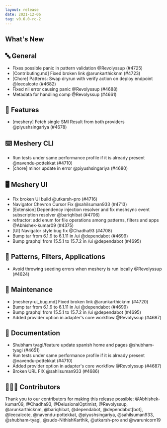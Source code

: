 ```yaml
---
layout: release
date: 2021-12-06
tag: v0.6.0-rc-2
---
```


## What's New
## 🔤 General
- Fixes possible panic in pattern validation @Revolyssup (#4725)
- [Contributing.md] Fixed broken link @arunkarthicknm (#4723)
- [Chore] Patterns: Swap dryrun with verify action on deploy endpoint @leecalcote (#4682)
- Fixed nil error causing panic @Revolyssup (#4688)
- Metadata for handling comp @Revolyssup (#4661)

## 🚀 Features

- [meshery] Fetch single SMI Result from both providers @piyushsingariya (#4678)

## ⌨️ Meshery CLI

- Run tests under same performance profile if it is already present @navendu-pottekkat (#4710)
- [chore] minor update in error @piyushsingariya (#4680)

## 🖥 Meshery UI

- Fix broken UI build @utkarsh-pro (#4716)
- Navigator Chevron Cursor Fix @sahilsuman933 (#4713)
- [Extension] Dependency injection resolver and fix meshsync event subscription resolver @bariqhibat (#4706)
- refractor: add enum for file operations among patterns, filters and apps @Abhishek-kumar09 (#4375)
- [UI] Navigator style bug fix @Chadha93 (#4708)
- Bump tar from 6.1.9 to 6.1.11 in /ui @dependabot (#4699)
- Bump graphql from 15.5.1 to 15.7.2 in /ui @dependabot (#4695)

## 🔋 Patterns, Filters, Applications

- Avoid throwing seeding errors when meshery is run locally @Revolyssup (#4624)

## 🧰 Maintenance

- [meshery-ui_bug.md] Fixed broken link @arunkarthicknm (#4720)
- Bump tar from 6.1.9 to 6.1.11 in /ui @dependabot (#4699)
- Bump graphql from 15.5.1 to 15.7.2 in /ui @dependabot (#4695)
- Added provider option in adapter's core workflow @Revolyssup (#4687)

## 📖 Documentation

- Shubham tyagi/feature update spanish home and pages @shubham-tyagi (#4651)
- Run tests under same performance profile if it is already present @navendu-pottekkat (#4710)
- Added provider option in adapter's core workflow @Revolyssup (#4687)
- Broken URL FIX @sahilsuman933 (#4686)

## 👨🏽‍💻 Contributors

Thank you to our contributors for making this release possible:
@Abhishek-kumar09, @Chadha93, @DelusionalOptimist, @Revolyssup, @arunkarthicknm, @bariqhibat, @dependabot, @dependabot[bot], @leecalcote, @navendu-pottekkat, @piyushsingariya, @sahilsuman933, @shubham-tyagi, @sudo-NithishKarthik, @utkarsh-pro and @warunicorn19
